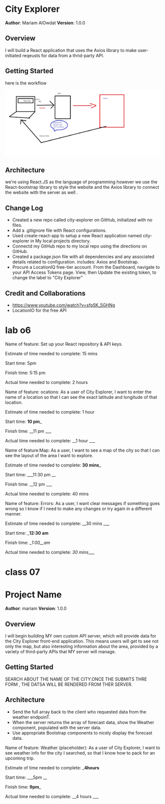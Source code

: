 
# City Explorer 

**Author**: Mariam AlOwdat
**Version**: 1.0.0 
<!-- (increment the patch/fix version number if you make more commits past your first submission) -->

## Overview
I will build a React application that uses the Axios library to make user-initiated reqeusts for data from a thrid-party API.


## Getting Started

here is the workflow 

 ![img](./img/ok.jpg)

## Architecture
we're using React.JS as the language of programming however we use the React-bootstrap library to style the website and the Axios library to connect the website with the server as well .
## Change Log
<!-- Use this area to document the iterative changes made to your application as each feature is successfully implemented. Use time stamps. Here's an example:

01-01-2001 4:59pm - Application now has a fully-functional express server, with a GET route for the location resource. -->
* Created a new repo called city-explorer on GitHub, initialized with no files.
* Add a .gitignore file with React configurations.
* Used create-react-app to setup a new React application named city-explorer in My local projects directory.
*  Connectd my GitHub repo to my local repo using the directions on GitHub.
* Created a package.json file with all dependencies and any associated details related to configuration. includes: Axios and Bootstrap. 
*  Procure a LocationIQ free-tier account. From the Dashboard, navigate to your API Access Tokens page. View, then Update the existing token, to change the label to "City Explorer"

## Credit and Collaborations
<!-- Give credit (and a link) to other people or resources that helped you build this application. -->

* https://www.youtube.com/watch?v=sfp5K_5GHNg
* LocationIO for the free API 


# lab o6 

Name of feature: Set up your React repository & API keys.

Estimate of time needed to complete: 15 mins

Start time: 5pm  

Finish time: 5:15 pm 

Actual time needed to complete: 2 hours 

Name of feature: ocations: As a user of City Explorer, I want to enter the name of a location so that I can see the exact latitude and longitude of that location.

Estimate of time needed to complete: 1 hour 

Start time: __10 pm___

Finish time: __11 pm ___

Actual time needed to complete: __1 hour ___


Name of feature:Map: As a user, I want to see a map of the city so that I can see the layout of the area I want to explore. 

Estimate of time needed to complete: __30 mins___

Start time: ___11:30 pm __

Finish time: __12 pm ___

Actual time needed to complete: 40 mins 


Name of feature: Errors: As a user, I want clear messages if something goes wrong so I know if I need to make any changes or try again in a different manner.

Estimate of time needed to complete: __30 mins ___

Start time: ___12:30 am__

Finish time: __1:00__am_

Actual time needed to complete: _30 mins____

# class 07 

# Project Name

**Author**: mariam 
**Version**: 1.0.0 

## Overview
I will begin building MY own custom API server, which will provide data for the City Explorer front-end application. This means users will get to see not only the map, but also interesting information about the area, provided by a variety of third-party APIs that MY server will manage.

## Getting Started
SEARCH ABOUT THE NAME OF THE CITY.ONCE THE SUBMITS THRE FORM , THE DATSA WILL  BE RENDERED FROM THER SERVER.

## Architecture
* Send the full array back to the client who requested data from the weather endpoinT.
* When the server returns the array of forecast data, show the Weather component, populated with the server data.
* Use appropriate Bootstrap components to nicely display the forecast data. 



Name of feature: Weather (placeholder): As a user of City Explorer, I want to see weather info for the city I searched, so that I know how to pack for an upcoming trip.

Estimate of time needed to complete: ___4hours__

Start time: ___5pm __

Finish time: __9pm___

Actual time needed to complete: __4 hours ___

























<!-- # Getting Started with Create React App

This project was bootstrapped with [Create React App](https://github.com/facebook/create-react-app).

## Available Scripts

In the project directory, you can run:

### `npm start`

Runs the app in the development mode.\
Open [http://localhost:3000](http://localhost:3000) to view it in the browser.

The page will reload if you make edits.\
You will also see any lint errors in the console.

### `npm test`

Launches the test runner in the interactive watch mode.\
See the section about [running tests](https://facebook.github.io/create-react-app/docs/running-tests) for more information.

### `npm run build`

Builds the app for production to the `build` folder.\
It correctly bundles React in production mode and optimizes the build for the best performance.

The build is minified and the filenames include the hashes.\
Your app is ready to be deployed!

See the section about [deployment](https://facebook.github.io/create-react-app/docs/deployment) for more information.

### `npm run eject`

**Note: this is a one-way operation. Once you `eject`, you can’t go back!**

If you aren’t satisfied with the build tool and configuration choices, you can `eject` at any time. This command will remove the single build dependency from your project.

Instead, it will copy all the configuration files and the transitive dependencies (webpack, Babel, ESLint, etc) right into your project so you have full control over them. All of the commands except `eject` will still work, but they will point to the copied scripts so you can tweak them. At this point you’re on your own.

You don’t have to ever use `eject`. The curated feature set is suitable for small and middle deployments, and you shouldn’t feel obligated to use this feature. However we understand that this tool wouldn’t be useful if you couldn’t customize it when you are ready for it.

## Learn More

You can learn more in the [Create React App documentation](https://facebook.github.io/create-react-app/docs/getting-started).

To learn React, check out the [React documentation](https://reactjs.org/).

### Code Splitting

This section has moved here: [https://facebook.github.io/create-react-app/docs/code-splitting](https://facebook.github.io/create-react-app/docs/code-splitting)

### Analyzing the Bundle Size

This section has moved here: [https://facebook.github.io/create-react-app/docs/analyzing-the-bundle-size](https://facebook.github.io/create-react-app/docs/analyzing-the-bundle-size)

### Making a Progressive Web App

This section has moved here: [https://facebook.github.io/create-react-app/docs/making-a-progressive-web-app](https://facebook.github.io/create-react-app/docs/making-a-progressive-web-app)

### Advanced Configuration

This section has moved here: [https://facebook.github.io/create-react-app/docs/advanced-configuration](https://facebook.github.io/create-react-app/docs/advanced-configuration)

### Deployment

This section has moved here: [https://facebook.github.io/create-react-app/docs/deployment](https://facebook.github.io/create-react-app/docs/deployment)

### `npm run build` fails to minify

This section has moved here: [https://facebook.github.io/create-react-app/docs/troubleshooting#npm-run-build-fails-to-minify](https://facebook.github.io/create-react-app/docs/troubleshooting#npm-run-build-fails-to-minify) -->
